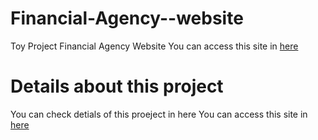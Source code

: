 # Financial-Agency--website
Toy Project Financial Agency Website
You can access this site in [here](https://hohuns.github.io/Finanacial-agency/)

# Details about this project
You can check detials of this proeject in here
You can access this site in [here](https://hohuns17.notion.site/Website-implementation-Financial-Agency-Website-50eeb44ae2ef419ea841c363a873f2f8)
